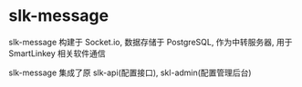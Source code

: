 # slk-message

slk-message 构建于 Socket.io, 数据存储于 PostgreSQL, 作为中转服务器, 用于 SmartLinkey
相关软件通信

slk-message 集成了原 slk-api(配置接口), skl-admin(配置管理后台)



